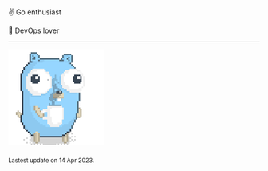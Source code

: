 :v: Go enthusiast

:muscle: DevOps lover

---

![Image alt text](/images/gopher_with_coffee.gif)


<sub>Lastest update on 14 Apr 2023.</sub>
